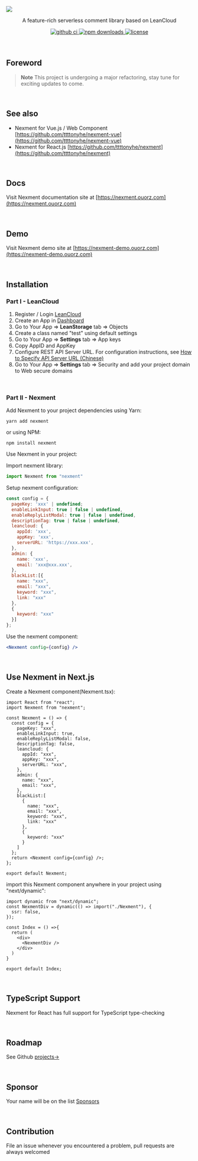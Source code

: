 <img src="https://i.loli.net/2020/08/18/HSa25hE1bdZ9gCM.jpg" />
<div align="center">
  <p>A feature-rich serverless comment library based on LeanCloud</p>
  <a href="https://github.com/ttttonyhe/nexment/actions?query=workflow%3ACI">
    <img src="https://github.com/ttttonyhe/nexment/workflows/CI/badge.svg" alt="github ci">
  </a>
  <a href="https://www.npmjs.com/package/nexment">
    <img src="https://img.shields.io/npm/dw/nexment" alt="npm downloads">
  </a>
  <a href="https://www.npmjs.com/package/nexment">
    <img src="https://img.shields.io/npm/l/nexment" alt="license">
  </a>
</div>

<br/>

<br/>

## Foreword

> **Note**
> This project is undergoing a major refactoring, stay tune for exciting updates to come.

<br/>

## See also
+ Nexment for Vue.js / Web Component [https://github.com/ttttonyhe/nexment-vue](https://github.com/ttttonyhe/nexment-vue)
+ Nexment for React.js [https://github.com/ttttonyhe/nexment](https://github.com/ttttonyhe/nexment)

<br/>

## Docs
Visit Nexment documentation site at [https://nexment.ouorz.com](https://nexment.ouorz.com)

<br/>

## Demo
Visit Nexment demo site at [https://nexment-demo.ouorz.com](https://nexment-demo.ouorz.com)

<br/>

## Installation
### Part I - LeanCloud
1. Register / Login [LeanCloud](https://leancloud.cn/dashboard/login.html#/signup)
2. Create an App in [Dashboard](https://leancloud.cn/dashboard/applist.html#/apps)
3. Go to Your App => **LeanStorage** tab => Objects
4. Create a class named "test" using default settings
5. Go to Your App => **Settings** tab => App keys
6. Copy AppID and AppKey
7. Configure REST API Server URL. For configuration instructions, see [How to Specify API Server URL (Chinese)](https://leancloud.cn/docs/custom-api-domain-guide.html#hash810845114)
8. Go to Your App => **Settings** tab => Security and add your project domain to Web secure domains

<br/>

### Part II - Nexment
Add Nexment to your project dependencies
using Yarn:
```shell
yarn add nexment
```
or using NPM:
```shell
npm install nexment
```

Use Nexment in your project:

Import nexment library:
```js
import Nexment from "nexment"
```
Setup nexment configuration:
```js
const config = {
  pageKey: 'xxx' | undefined;
  enableLinkInput: true | false | undefined,
  enableReplyListModal: true | false | undefined,
  descriptionTag: true | false | undefined,
  leancloud: {
    appId: 'xxx',
    appKey: 'xxx',
    serverURL: 'https://xxx.xxx',
  },
  admin: {
    name: 'xxx',
    email: 'xxx@xxx.xxx',
  },
  blackList:[{
    name: "xxx",
    email: "xxx",
    keyword: "xxx",
    link: "xxx"
  },
  {
    keyword: "xxx"
  }]
};
```
Use the nexment component:
```jsx
<Nexment config={config} />
```

<br/>

## Use Nexment in Next.js
Create a Nexment component(Nexment.tsx):
```tsx
import React from "react";
import Nexment from "nexment";

const Nexment = () => {
  const config = {
    pageKey: "xxx",
    enableLinkInput: true,
    enableReplyListModal: false,
    descriptionTag: false,
    leancloud: {
      appId: "xxx",
      appKey: "xxx",
      serverURL: "xxx",
    },
    admin: {
      name: "xxx",
      email: "xxx",
    },
    blackList:[
      {
        name: "xxx",
        email: "xxx",
        keyword: "xxx",
        link: "xxx"
      },
      {
        keyword: "xxx"
      }
    ]
  };
  return <Nexment config={config} />;
};

export default Nexment;
```

import this Nexment component anywhere in your project using "next/dynamic":
```tsx
import dynamic from "next/dynamic";
const NexmentDiv = dynamic(() => import("./Nexment"), {
  ssr: false,
});

const Index = () =>{
  return (
    <div>
      <NexmentDiv />
    </div>
  )
}

export default Index;
```

<br/>

## TypeScript Support
Nexment for React has full support for TypeScript type-checking

<br/>

## Roadmap
See Github [projects→](https://github.com/ttttonyhe/nexment/projects)

<br/>

## Sponsor
Your name will be on the list [Sponsors](https://www.ouorz.com/sponsor)

<br/>

## Contribution
File an issue whenever you encountered a problem, pull requests are always welcomed
